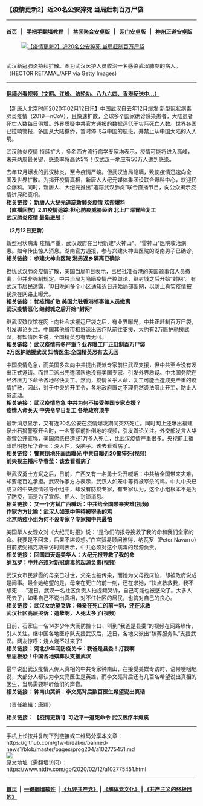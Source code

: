 ### 【疫情更新2】近20名公安猝死 当局赶制百万尸袋
------------------------

#### [首页](https://github.com/gfw-breaker/banned-news1/blob/master/README.md) &nbsp;&nbsp;|&nbsp;&nbsp; [手把手翻墙教程](https://github.com/gfw-breaker/guides/wiki) &nbsp;&nbsp;|&nbsp;&nbsp; [禁闻聚合安卓版](https://github.com/gfw-breaker/bn-android) &nbsp;&nbsp;|&nbsp;&nbsp; [网门安卓版](https://github.com/oGate2/oGate) &nbsp;&nbsp;|&nbsp;&nbsp; [神州正道安卓版](https://github.com/SzzdOgate/update) 



<div><div class="featured_image">
 <a href="https://i.ntdtv.com/assets/uploads/2020/01/GettyImages-1197528073.jpg" target="_blank">
  <figure>
   <img alt="【疫情更新2】近20名公安猝死 当局赶制百万尸袋" src="https://i.ntdtv.com/assets/uploads/2020/01/GettyImages-1197528073-800x450.jpg"/>
  </figure><br/>
 </a>
 <span class="caption">
  武汉新冠肺炎持续扩散。图为武汉医护人员收治一名感染武汉肺炎的病人。（HECTOR RETAMAL/AFP via Getty Images)
 </span>
</div>
</div><hr/>

#### [翻墙必看视频（文昭、江峰、法轮功、八九六四、香港反送中...）](http://167.172.214.107/home.html)

<div><div class="post_content" itemprop="articleBody">
 <p>
  【新唐人北京时间2020年02月12日讯】中国武汉自去年12月爆发
  <ok href="https://www.ntdtv.com/gb/新型冠状病毒.htm">
   新型冠状病毒
  </ok>
  肺炎疫情（2019—nCoV），且快速扩散，全球多个国家确诊感染患者，大陆患者死亡人数每日俱增。外界质疑中共官方通报的数据远低于实际死亡人数。世界各国已拉响警报，多国从大陆撤侨，暂时停飞与中国的航班，并禁止从中国大陆的人入境。
 </p>
 <p>
  <ok href="https://www.ntdtv.com/gb/442749.htm">
   武汉肺炎疫情
  </ok>
  持续扩大，多名西方流行病学专家均表示，疫情可能将进入高峰，未来两周最关键，感染率将高达5%！仅武汉一地应有50万人遭到感染。
 </p>
 <p>
  去年12月爆发的武汉肺炎，至今疫情严峻。但武汉当局隐瞒，致使疫情迅速向全国及世界扩散。为揭开疫情真相，新唐人大纪元媒体集团设联合爆料中心，欢迎民众爆料。同时，新唐人、大纪元推出“追踪武汉肺炎”联合直播节目，向公众揭示疫情进展和真相。
  <br/>
  <strong>
   相关链接：
   <ok href="https://www.ntdtv.com/gb/2020/01/31/a102765941.html">
    新唐人大纪元追踪新肺炎疫情 欢迎爆料
   </ok>
   <br/>
   <ok href="https://www.ntdtv.com/gb/2020/02/11/a102774741.html">
    【直播回放】2.11疫情追踪:担心防疫威胁经济 北上广深冒险复工
   </ok>
   <br/>
   <strong>
    <ok href="https://www.ntdtv.com/gb/442749.htm">
     武汉肺炎疫情
    </ok>
    最新进展：
   </strong>
  </strong>
 </p>
 <p>
  <strong>
   （2月12日更新）
  </strong>
 </p>
 <p>
  <ok href="https://www.ntdtv.com/gb/新型冠状病毒.htm">
   新型冠状病毒
  </ok>
  疫情严重，武汉政府在当地新建“火神山”、“雷神山”医院收治病患。如今传出惊人消息。湖南官方通报，参与兴建火神山医院的湖南男子已确诊。
  <br/>
  <strong>
   相关链接：
   <ok href="https://www.ntdtv.com/gb/2020/02/12/a102775459.html">
    参建火神山医院 湘男返乡隔离已确诊
   </ok>
  </strong>
 </p>
 <p>
  担忧武汉肺炎疫情扩散，美国当局11日表示，已经批准香港的美国领事馆人员撤离，但并非强制规定。中共当局为隐瞒疫情严控舆论，继封城之后开始“封网”。有武汉市居民透露，10日晚间多个小区通知近日开始局部断网，以防止真实疫情被民众在网路上曝光。
  <br/>
  <strong>
   相关链接：
   <ok href="https://www.ntdtv.com/gb/2020/02/12/a102775073.html">
    忧疫情扩散 美国允驻香港领事馆人员撤离
   </ok>
   <br/>
   <ok href="https://www.ntdtv.com/gb/2020/02/12/a102775029.html">
    武汉疫情恶化 继封城之后开始“封网”
   </ok>
  </strong>
 </p>
 <p>
  继武汉殡仪馆在网上向社会求援运尸袋之后，有业界曝光，中共正赶制百万尸袋，引发舆论关注。中国其他省市相继派出医疗队前往支援，大约有2万医护驰援武汉，有知情医生说，全国精英恐有去无回。
  <br/>
  <strong>
   相关链接：
   <ok href="https://www.ntdtv.com/gb/2020/02/12/a102775027.html">
    武汉疫情有多严重？业界曝工厂正赶制百万尸袋
   </ok>
   <br/>
   <ok href="https://www.ntdtv.com/gb/2020/02/11/a102774980.html">
    2万医护驰援武汉 知情医生:全国精英恐有去无回
   </ok>
  </strong>
 </p>
 <p>
  中国疫情危急，而美国多次向中共提出要派专家前往武汉支援，但中共至今没有发出正式邀请。而世卫派出先遣团队也没有美国专家，引发外界质疑。中共国务院在经济压力下命令各地尽快复工。然而，疫情关乎人命，复工可能会造成更严重的疫情扩散，因此，对于中央的开工令，各地政府置之不理仍然设法阻止开工，防止人员流动。
  <br/>
  <strong>
   相关链接：
   <ok href="https://www.ntdtv.com/gb/2020/02/12/a102775115.html">
    武汉疫情危急 中共为何不接受美国专家支援？
   </ok>
   <br/>
   <ok href="https://www.ntdtv.com/gb/2020/02/12/a102775095.html">
    疫情人命关天 中央令早日复工 各地政府顶牛
   </ok>
  </strong>
 </p>
 <p>
  最新消息显示，又有近20名公安在疫情爆发期间突然死亡。同时网上还曝出福建泉州石狮警察开会时，一名警察前扑倒地的视频，引发舆论关注。外交部发言人华春莹公开宣称，美国流感已造成1万多人死亡，比武汉疫情严重很多。央视前主播邱启明怒斥华春莹：没人性，没脑子。该去看看病了。
  <br/>
  <strong>
   相关链接：
   <ok href="https://www.ntdtv.com/gb/2020/02/12/a102775061.html">
    警察倒地死画面曝光 中共自曝近20警猝死(视频)
   </ok>
   <br/>
   <ok href="https://www.ntdtv.com/gb/2020/02/12/a102775224.html">
    前央视主播斥华春莹：该去看看病了
   </ok>
  </strong>
 </p>
 <p>
  继武汉勇士方斌之后，日前，广西又有一名勇士公开喊话：中共给全国带来灾难，却要老百姓承担。武汉作家方方表示，武汉人如笼中等待被宰杀的鸡。中共中央已成立的中央疫情领导小组中，却没有防疫专家，有专家认为，这个小组根本不是为了防疫，而是为了宣传、抓人、封锁消息。
  <br/>
  <strong>
   <strong>
    相关链接：
    <ok href="https://www.ntdtv.com/gb/2020/02/12/a102775225.html">
     又一个方斌广西喊话：中共给全国带来灾难(视频)
    </ok>
    <br/>
    <ok href="https://www.ntdtv.com/gb/2020/02/12/a102775295.html">
     作家方方比喻：武汉人如笼中等待被宰杀的鸡
    </ok>
    <br/>
    <ok href="https://www.ntdtv.com/gb/2020/02/12/a102775270.html">
     北京防疫小组为何不设专家？专家揭中共最怕
    </ok>
   </strong>
  </strong>
 </p>
 <p>
  美国华人女观众对《大纪元时报》说：“是你们的报导挽救了我的命和我们全家的命。我要是不回来，后果不堪设想。”白宫贸易顾问彼得．纳瓦罗（Peter Navarro）日前接受福克斯采访时则表示，中共必须对这个病毒的起源负责。
  <br/>
  <strong>
   相关链接：
   <ok href="https://www.ntdtv.com/gb/2020/02/12/a102775342.html">
    回国四天返美华人：大纪元报导救了我的命
   </ok>
   <br/>
   <ok href="https://www.ntdtv.com/gb/2020/02/12/a102775323.html">
    纳瓦罗：中共必须对新冠病毒的起源负责(视频)
   </ok>
  </strong>
 </p>
 <p>
  武汉女市民梦霞的母亲已过世，父亲也被传染，而她为父母找床位，却被政府说成是闹事。最令她绝望的是，母亲在死亡的前一刻，还在求她，“快点救救我，我不想死……”近日，武汉一名社区负责人拍视频哭诉，自己可能也被感染了。太多人死去了，如果自己不说出真相，对不住社区的居民，也愧对自己的良心。
  <br/>
  <strong>
   相关链接：
   <ok href="https://www.ntdtv.com/gb/2020/02/12/a102775339.html">
    武汉女绝望哭诉：母亲在死亡的前一刻，还在求救
   </ok>
   <br/>
   <ok href="https://www.ntdtv.com/gb/2020/02/12/a102775380.html">
    武汉社区高层哭诉：造孽啊，人死太多了(视频)
   </ok>
  </strong>
 </p>
 <p>
  日前，石家庄一名14岁少年大闹防控卡口、叫到“我爸是县委”的视频在网路热传，引人关注。继中国各地医疗队支援武汉后，近日，各地又派出“殡葬服务队”支援武汉。网友惊呼：烧人烧不过来了!
  <br/>
  <strong>
   相关链接：
   <ok href="https://www.ntdtv.com/gb/2020/02/12/a102775344.html">
    河北少年闯防疫关卡：我爸是县委！打我啊
   </ok>
   <br/>
   <ok href="https://www.ntdtv.com/gb/2020/02/12/a102775399.html">
    细思极恐！中国各地殡葬队支援武汉
   </ok>
  </strong>
 </p>
 <p>
  最早说出武汉疫情人传人真相的中共专家钟南山，在接受美媒专访时，语带哽咽地说，大部分人都认为李文亮医生是英雄，而李文亮背后还有几百名希望说出真相的医生，当局需要聆听他们的声音。
  <br/>
  <strong>
   相关链接：
   <ok href="https://www.ntdtv.com/gb/2020/02/12/a102775417.html">
    钟南山哭诉：李文亮背后数百医生希望说出真话
   </ok>
  </strong>
 </p>
 <p>
  （责任编辑：唐颖）
 </p>
 <p>
  <strong>
   相关链接：
   <ok href="https://www.ntdtv.com/gb/2020/01/21/a102757185.html">
    【疫情更新1】习近平一道死命令 武汉医疗半瘫痪
   </ok>
  </strong>
 </p>
 <div class="single_ad">
 </div>
</div>
</div>
<hr/>
手机上长按并复制下列链接或二维码分享本文章：<br/>
https://github.com/gfw-breaker/banned-news1/blob/master/pages/prog204/a102775451.md <br/>
<a href='https://github.com/gfw-breaker/banned-news1/blob/master/pages/prog204/a102775451.md'><img src='https://github.com/gfw-breaker/banned-news1/blob/master/pages/prog204/a102775451.md.png'/></a> <br/>
原文地址（需翻墙访问）：https://www.ntdtv.com/gb/2020/02/12/a102775451.html


------------------------
#### [首页](https://github.com/gfw-breaker/banned-news1/blob/master/README.md) &nbsp;|&nbsp; [一键翻墙软件](https://github.com/gfw-breaker/nogfw/blob/master/README.md) &nbsp;| [《九评共产党》](https://github.com/gfw-breaker/9ping.md/blob/master/README.md#九评之一评共产党是什么) | [《解体党文化》](https://github.com/gfw-breaker/jtdwh.md/blob/master/README.md) | [《共产主义的终极目的》](https://github.com/gfw-breaker/gczydzjmd.md/blob/master/README.md)


<img src='http://gfw-breaker.win/banned-news/pages/prog204/a102775451.md' width='0px' height='0px'/>